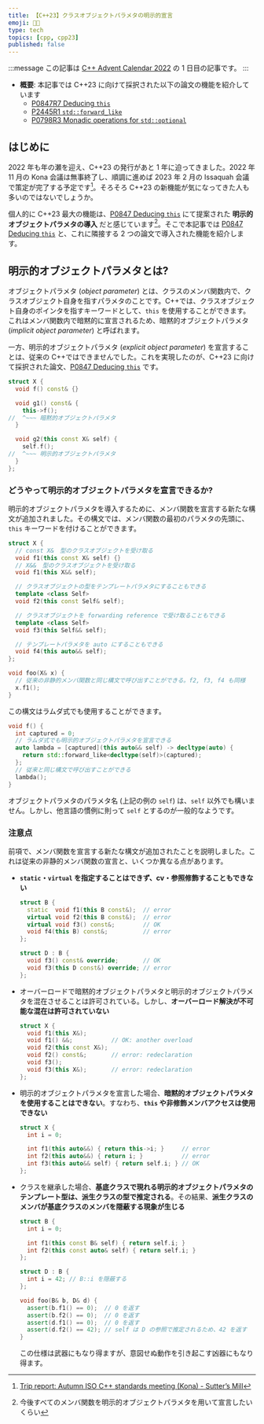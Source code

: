 ```yaml
---
title: 【C++23】クラスオブジェクトパラメタの明示的宣言
emoji: 🧑‍🏫
type: tech
topics: [cpp, cpp23]
published: false
---
```


:::message
この記事は [C++ Advent Calendar 2022](https://qiita.com/advent-calendar/2022/cxx) の 1 日目の記事です。
:::

- **概要**: 本記事では C++23 に向けて採択された以下の論文の機能を紹介しています
  - [P0847R7 Deducing `this`](https://www.open-std.org/jtc1/sc22/wg21/docs/papers/2021/p0847r7.html)
  - [P2445R1 `std::forward_like`](https://www.open-std.org/jtc1/sc22/wg21/docs/papers/2022/p2445r1.pdf)
  - [P0798R3 Monadic operations for `std::optional`](https://www.open-std.org/jtc1/sc22/wg21/docs/papers/2019/p0798r3.html)

## はじめに

2022 年も年の瀬を迎え、C++23 の発行があと 1 年に迫ってきました。2022 年 11 月の Kona 会議は無事終了し、順調に進めば 2023 年 2 月の Issaquah 会議で策定が完了する予定です[^kona]。そろそろ C++23 の新機能が気になってきた人も多いのではないでしょうか。

[^kona]: [Trip report: Autumn ISO C++ standards meeting (Kona) - Sutter’s Mill](https://herbsutter.com/2022/11/12/trip-report-autumn-iso-c-standards-meeting-kona/)

個人的に C++23 最大の機能は、[P0847 Deducing `this`](https://www.open-std.org/jtc1/sc22/wg21/docs/papers/2021/p0847r7.html) にて提案された **明示的オブジェクトパラメタの導入** だと感じています[^my-wish]。そこで本記事では [P0847 Deducing `this`](https://www.open-std.org/jtc1/sc22/wg21/docs/papers/2021/p0847r7.html) と、これに隣接する 2 つの論文で導入された機能を紹介します。

[^my-wish]: 今後すべてのメンバ関数を明示的オブジェクトパラメタを用いて宣言したいくらい

## 明示的オブジェクトパラメタとは?

オブジェクトパラメタ (_object parameter_) とは、クラスのメンバ関数内で、クラスオブジェクト自身を指すパラメタのことです。C++では、クラスオブジェクト自身のポインタを指すキーワードとして、`this` を使用することができます。これはメンバ関数内で暗黙的に宣言されるため、暗黙的オブジェクトパラメタ (_implicit object parameter_) と呼ばれます。

一方、明示的オブジェクトパラメタ (_explicit object parameter_) を宣言することは、従来の C++ではできませんでした。これを実現したのが、C++23 に向けて採択された論文、[P0847 Deducing `this`](https://www.open-std.org/jtc1/sc22/wg21/docs/papers/2021/p0847r7.html) です。

```cpp
struct X {
  void f() const& {}

  void g1() const& {
    this->f();
//  ^~~~ 暗黙的オブジェクトパラメタ
  }

  void g2(this const X& self) {
    self.f();
//  ^~~~ 明示的オブジェクトパラメタ
  }
};
```

### どうやって明示的オブジェクトパラメタを宣言できるか?

明示的オブジェクトパラメタを導入するために、メンバ関数を宣言する新たな構文が追加されました。その構文では、メンバ関数の最初のパラメタの先頭に、`this` キーワードを付けることができます。

```cpp
struct X {
  // const X&　型のクラスオブジェクトを受け取る
  void f1(this const X& self) {}
  // X&&　型のクラスオブジェクトを受け取る
  void f1(this X&& self);

  // クラスオブジェクトの型をテンプレートパラメタにすることもできる
  template <class Self>
  void f2(this const Self& self);

  // クラスオブジェクトを forwarding reference で受け取ることもできる
  template <class Self>
  void f3(this Self&& self);

  // テンプレートパラメタを auto にすることもできる
  void f4(this auto&& self);
};

void foo(X& x) {
  // 従来の非静的メンバ関数と同じ構文で呼び出すことができる。f2, f3, f4 も同様
  x.f1();
}
```

この構文はラムダ式でも使用することができます。

```cpp
void f() {
  int captured = 0;
  // ラムダ式でも明示的オブジェクトパラメタを宣言できる
  auto lambda = [captured](this auto&& self) -> decltype(auto) {
    return std::forward_like<decltype(self)>(captured);
  };
  // 従来と同じ構文で呼び出すことができる
  lambda();
}
```

オブジェクトパラメタのパラメタ名 (上記の例の `self`) は、`self` 以外でも構いません。しかし、他言語の慣例に則って `self` とするのが一般的なようです。

### 注意点

前項で、メンバ関数を宣言する新たな構文が追加されたことを説明しました。これは従来の非静的メンバ関数の宣言と、いくつか異なる点があります。

- **`static`・`virtual` を指定することはできず、cv・参照修飾することもできない**

  ```cpp
  struct B {
    static  void f1(this B const&);  // error
    virtual void f2(this B const&);  // error
    virtual void f3() const&;        // OK
    void f4(this B) const&;          // error
  };

  struct D : B {
    void f3() const& override;       // OK
    void f3(this D const&) override; // error
  };
  ```

- オーバーロードで暗黙的オブジェクトパラメタと明示的オブジェクトパラメタを混在させることは許可されている。しかし、**オーバーロード解決が不可能な混在は許可されていない**

  ```cpp
  struct X {
    void f1(this X&);
    void f1() &&;           // OK: another overload
    void f2(this const X&);
    void f2() const&;       // error: redeclaration
    void f3();
    void f3(this X&);       // error: redeclaration
  };
  ```

- 明示的オブジェクトパラメタを宣言した場合、**暗黙的オブジェクトパラメタを使用することはできない**。すなわち、**`this` や非修飾メンバアクセスは使用できない**

  ```cpp
  struct X {
    int i = 0;

    int f1(this auto&&) { return this->i; }     // error
    int f2(this auto&&) { return i; }           // error
    int f3(this auto&& self) { return self.i; } // OK
  };
  ```

- クラスを継承した場合、**基底クラスで現れる明示的オブジェクトパラメタのテンプレート型は、派生クラスの型で推定される**。その結果、**派生クラスのメンバが基底クラスのメンバを隠蔽する現象が生じる**

  ```cpp
  struct B {
    int i = 0;

    int f1(this const B& self) { return self.i; }
    int f2(this const auto& self) { return self.i; }
  };

  struct D : B {
    int i = 42; // B::i を隠蔽する
  };

  void foo(B& b, D& d) {
    assert(b.f1() == 0);  // 0 を返す
    assert(b.f2() == 0);  // 0 を返す
    assert(d.f1() == 0);  // 0 を返す
    assert(d.f2() == 42); // self は D の参照で推定されるため、42 を返す
  }
  ```

  この仕様は武器にもなり得ますが、意図せぬ動作を引き起こす凶器にもなり得ます。

<!-- TODO: メンバ関数ポインタの型について -->
